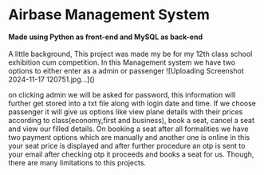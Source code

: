 # Airbase Management System 
<body>
  <div> <b>Made using Python as front-end and MySQL as back-end</b></div>
</br> <div> A little background, This project was made my be for my 12th class school exhibition cum competition. In this Management system we have two options to either enter as a admin or passenger
![Uploading Screenshot 2024-11-17 120751.jpg…]()

  
on clicking admin we will be asked for password, this information will further get stored into a txt file along with login date and time. If we choose passenger it will give us options like view plane details with their prices according to class(economy,first and business), book a seat, cancel a seat and view our filled details. On booking a seat after all formalities we have two payment options which are manually and another one is online in this your seat price is displayed and after further procedure an otp is sent to your email after checking otp it proceeds and books a seat for us. Though, there are many limitations to this projects.</div>
</body>
